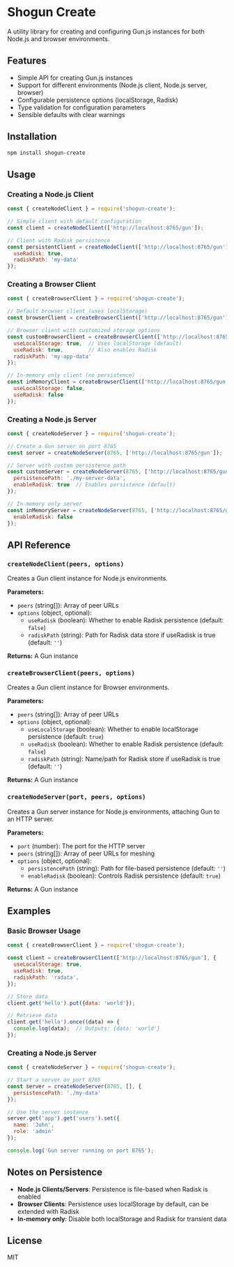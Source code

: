 # Shogun Create

A utility library for creating and configuring Gun.js instances for both Node.js and browser environments.

## Features

- Simple API for creating Gun.js instances
- Support for different environments (Node.js client, Node.js server, browser)
- Configurable persistence options (localStorage, Radisk)
- Type validation for configuration parameters
- Sensible defaults with clear warnings

## Installation

```bash
npm install shogun-create
```

## Usage

### Creating a Node.js Client

```javascript
const { createNodeClient } = require('shogun-create');

// Simple client with default configuration
const client = createNodeClient(['http://localhost:8765/gun']);

// Client with Radisk persistence
const persistentClient = createNodeClient(['http://localhost:8765/gun'], {
  useRadisk: true,
  radiskPath: 'my-data'
});
```

### Creating a Browser Client

```javascript
const { createBrowserClient } = require('shogun-create');

// Default browser client (uses localStorage)
const browserClient = createBrowserClient(['http://localhost:8765/gun']);

// Browser client with customized storage options
const customBrowserClient = createBrowserClient(['http://localhost:8765/gun'], {
  useLocalStorage: true,  // Uses localStorage (default)
  useRadisk: true,        // Also enables Radisk
  radiskPath: 'my-app-data'
});

// In-memory only client (no persistence)
const inMemoryClient = createBrowserClient(['http://localhost:8765/gun'], {
  useLocalStorage: false,
  useRadisk: false
});
```

### Creating a Node.js Server

```javascript
const { createNodeServer } = require('shogun-create');

// Create a Gun server on port 8765
const server = createNodeServer(8765, ['http://localhost:8765/gun']);

// Server with custom persistence path
const customServer = createNodeServer(8765, ['http://localhost:8765/gun'], {
  persistencePath: './my-server-data',
  enableRadisk: true  // Enables persistence (default)
});

// In-memory only server
const inMemoryServer = createNodeServer(8765, ['http://localhost:8765/gun'], {
  enableRadisk: false
});
```

## API Reference

### `createNodeClient(peers, options)`

Creates a Gun client instance for Node.js environments.

**Parameters:**
- `peers` (string[]): Array of peer URLs
- `options` (object, optional):
  - `useRadisk` (boolean): Whether to enable Radisk persistence (default: `false`)
  - `radiskPath` (string): Path for Radisk data store if useRadisk is true (default: `''`)

**Returns:** A Gun instance

### `createBrowserClient(peers, options)`

Creates a Gun client instance for Browser environments.

**Parameters:**
- `peers` (string[]): Array of peer URLs
- `options` (object, optional):
  - `useLocalStorage` (boolean): Whether to enable localStorage persistence (default: `true`)
  - `useRadisk` (boolean): Whether to enable Radisk persistence (default: `false`)
  - `radiskPath` (string): Name/path for Radisk store if useRadisk is true (default: `''`)

**Returns:** A Gun instance

### `createNodeServer(port, peers, options)`

Creates a Gun server instance for Node.js environments, attaching Gun to an HTTP server.

**Parameters:**
- `port` (number): The port for the HTTP server
- `peers` (string[]): Array of peer URLs for meshing
- `options` (object, optional):
  - `persistencePath` (string): Path for file-based persistence (default: `''`)
  - `enableRadisk` (boolean): Controls Radisk persistence (default: `true`)

**Returns:** A Gun instance

## Examples

### Basic Browser Usage

```javascript
const { createBrowserClient } = require('shogun-create');

const client = createBrowserClient(['http://localhost:8765/gun'], {
  useLocalStorage: true,
  useRadisk: true,
  radiskPath: 'radata',
});

// Store data
client.get('hello').put({data: 'world'});

// Retrieve data
client.get('hello').once((data) => {
  console.log(data);  // Outputs: {data: 'world'}
});
```

### Creating a Node.js Server

```javascript
const { createNodeServer } = require('shogun-create');

// Start a server on port 8765
const server = createNodeServer(8765, [], {
  persistencePath: './my-data'
});

// Use the server instance
server.get('app').get('users').set({
  name: 'John',
  role: 'admin'
});

console.log('Gun server running on port 8765');
```

## Notes on Persistence

- **Node.js Clients/Servers**: Persistence is file-based when Radisk is enabled
- **Browser Clients**: Persistence uses localStorage by default, can be extended with Radisk
- **In-memory only**: Disable both localStorage and Radisk for transient data

## License

MIT
